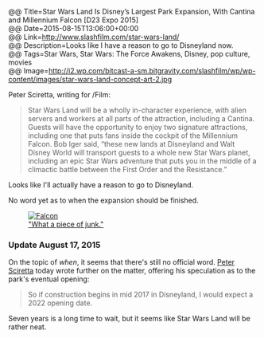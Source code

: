 @@ Title=Star Wars Land Is Disney’s Largest Park Expansion, With Cantina and Millennium Falcon [D23 Expo 2015]  
@@ Date=2015-08-15T13:06:00+00:00  
@@ Link=http://www.slashfilm.com/star-wars-land/  
@@ Description=Looks like I have a reason to go to Disneyland now.  
@@ Tags=Star Wars, Star Wars: The Force Awakens, Disney, pop culture, movies  
@@ Image=http://i2.wp.com/bitcast-a-sm.bitgravity.com/slashfilm/wp/wp-content/images/star-wars-land-concept-art-2.jpg  

Peter Sciretta, writing for /Film:
>Star Wars Land will be a wholly in-character experience, with alien servers and workers at all parts of the attraction, including a Cantina. Guests will have the opportunity to enjoy two signature attractions, including one that puts fans inside the cockpit of the Millennium Falcon. Bob Iger said, “these new lands at Disneyland and Walt Disney World will transport guests to a whole new Star Wars planet, including an epic Star Wars adventure that puts you in the middle of a climactic battle between the First Order and the Resistance.”

Looks like I'll actually have a reason to go to Disneyland. 

No word yet as to when the expansion should be finished.

<figure class="wide">
	<a class="nohover" href="http://i2.wp.com/bitcast-a-sm.bitgravity.com/slashfilm/wp/wp-content/images/star-wars-land-concept-art-2.jpg">
		<img src="http://i2.wp.com/bitcast-a-sm.bitgravity.com/slashfilm/wp/wp-content/images/star-wars-land-concept-art-2.jpg" alt="Falcon" />
	</a>
	<figcaption><a href="http://www.imsdb.com/scripts/Star-Wars-A-New-Hope.html">"What a piece of junk."</a></figcaption>
</figure>

<div class="update" id="update">

<h3>Update August 17, 2015</h3>

On the topic of *when*, it seems that there's still no official word. [Peter Sciretta][more] today wrote further on the matter, offering his speculation as to the park's eventual opening:
>So if construction begins in mid 2017 in Disneyland, I would expect a 2022 opening date.

Seven years is a long time to wait, but it seems like Star Wars Land will be rather neat.

</div>

[more]: http://www.slashfilm.com/star-wars-land-questions/